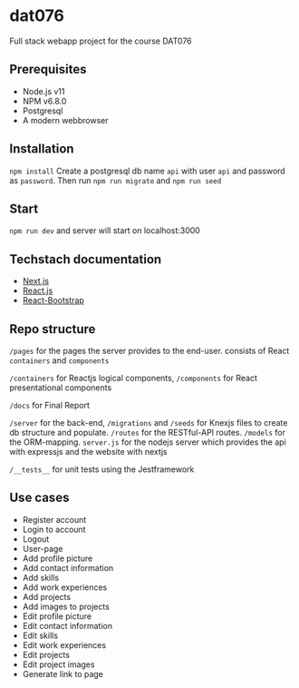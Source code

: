 # dat076
Full stack webapp project for the course DAT076


## Prerequisites
* Node.js v11
* NPM v6.8.0
* Postgresql
* A modern webbrowser


## Installation
`npm install`
Create a postgresql db name `api` with user `api` and password as `password`. Then run `npm run migrate` and `npm run seed`

## Start
`npm run dev` and server will start on localhost:3000

## Techstach documentation
* [Next.js](https://nextjs.org/docs/)
* [React.js](https://reactjs.org/docs/getting-started.html)
* [React-Bootstrap](https://react-bootstrap.github.io)


## Repo structure
`/pages` for the pages the server provides to the end-user. consists of React `containers` and `components`

`/containers` for Reactjs logical components, `/components`  for React presentational components

`/docs` for Final Report

`/server` for the back-end, `/migrations` and `/seeds` for Knexjs files to create db structure and populate. `/routes` for the RESTful-API routes. `/models` for the ORM-mapping. `server.js` for the nodejs server which provides the api with expressjs and the website with nextjs

`/__tests__` for unit tests using the Jestframework

## Use cases
* Register account
* Login to account
* Logout
* User-page
* Add profile picture
* Add contact information
* Add skills
* Add work experiences
* Add projects
* Add images to projects
* Edit profile picture
* Edit contact information
* Edit skills
* Edit work experiences
* Edit projects
* Edit project images
* Generate link to page